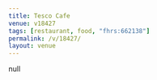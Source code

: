 ```yaml
---
title: Tesco Cafe
venue: v18427
tags: [restaurant, food, "fhrs:662138"]
permalink: /v/18427/
layout: venue
---
```

null